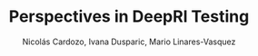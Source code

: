 ---
address: 
author: Nicolás Cardozo, Ivana Dusparic, Mario Linares-Vasquez
booktitle: Proceedings of the DeepTesting Workshop
isbn: 
location: Montreal, Canada
pages: abstract
publisher: IEEE
series: DeepTest 2019
title: Perspectives in DeepRl Testing
month: May
doi: 10.13140/RG.2.2.21572.68483
year: 2019
---